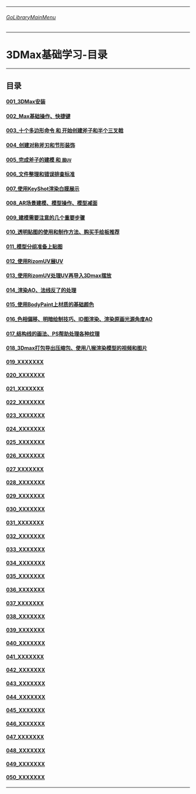 ___________________________________________________________________________________________
###### [GoLibraryMainMenu](../_LibraryMainMenu_.md)
___________________________________________________________________________________________
# 3DMax基础学习-目录

___________________________________________________________________________________________

## 目录

#### [001_3DMax安装](./3DMaxBase/3DMaxBaseV001.md)

#### [002_Max基础操作、快捷键](./3DMaxBase/3DMaxBaseV002.md)

#### [003_十个多边形命令 和 开始创建斧子和半个三叉戟](./3DMaxBase/3DMaxBaseV003.md)

#### [004_创建对称斧刃和节形装饰](./3DMaxBase/3DMaxBaseV004.md)

#### [005_完成斧子的建模 和 `展UV`](./3DMaxBase/3DMaxBaseV005.md)

#### [006_文件整理和错误排查标准](./3DMaxBase/3DMaxBaseV006.md)

#### [007_使用KeyShot渲染白膜展示](./3DMaxBase/3DMaxBaseV007.md)

#### [008_AR场景建模、模型操作、模型减面](./3DMaxBase/3DMaxBaseV008.md)

#### [009_建模需要注意的几个重要步骤](./3DMaxBase/3DMaxBaseV009.md)

#### [010_透明贴图的使用和制作方法、购买手绘板推荐](./3DMaxBase/3DMaxBaseV010.md)

#### [011_模型分组准备上贴图](./3DMaxBase/3DMaxBaseV011.md)

#### [012_使用RizomUV展UV](./3DMaxBase/3DMaxBaseV012.md)

#### [013_使用RizomUV处理UV再导入3Dmax摆放](./3DMaxBase/3DMaxBaseV013.md)

#### [014_渲染AO、法线反了的处理](./3DMaxBase/3DMaxBaseV014.md)

#### [015_使用BodyPaint上材质的基础颜色](./3DMaxBase/3DMaxBaseV015.md)

#### [016_色相偏移、明暗绘制技巧、ID图渲染、渲染原画光源角度AO](./3DMaxBase/3DMaxBaseV016.md)

#### [017_结构线的画法、PS帮助处理各种纹理](./3DMaxBase/3DMaxBaseV017.md)

#### [018_3Dmax打包导出压缩包、使用八猴渲染模型的视频和图片](./3DMaxBase/3DMaxBaseV018.md)

#### [019_XXXXXXX](./3DMaxBase/3DMaxBaseV019.md)

#### [020_XXXXXXX](./3DMaxBase/3DMaxBaseV020.md)

#### [021_XXXXXXX](./3DMaxBase/3DMaxBaseV021.md)

#### [022_XXXXXXX](./3DMaxBase/3DMaxBaseV022.md)

#### [023_XXXXXXX](./3DMaxBase/3DMaxBaseV023.md)

#### [024_XXXXXXX](./3DMaxBase/3DMaxBaseV024.md)

#### [025_XXXXXXX](./3DMaxBase/3DMaxBaseV025.md)

#### [026_XXXXXXX](./3DMaxBase/3DMaxBaseV026.md)

#### [027_XXXXXXX](./3DMaxBase/3DMaxBaseV027.md)

#### [028_XXXXXXX](./3DMaxBase/3DMaxBaseV028.md)

#### [029_XXXXXXX](./3DMaxBase/3DMaxBaseV029.md)

#### [030_XXXXXXX](./3DMaxBase/3DMaxBaseV030.md)

#### [031_XXXXXXX](./3DMaxBase/3DMaxBaseV031.md)

#### [032_XXXXXXX](./3DMaxBase/3DMaxBaseV032.md)

#### [033_XXXXXXX](./3DMaxBase/3DMaxBaseV033.md)

#### [034_XXXXXXX](./3DMaxBase/3DMaxBaseV034.md)

#### [035_XXXXXXX](./3DMaxBase/3DMaxBaseV035.md)

#### [036_XXXXXXX](./3DMaxBase/3DMaxBaseV036.md)

#### [037_XXXXXXX](./3DMaxBase/3DMaxBaseV037.md)

#### [038_XXXXXXX](./3DMaxBase/3DMaxBaseV038.md)

#### [039_XXXXXXX](./3DMaxBase/3DMaxBaseV039.md)

#### [040_XXXXXXX](./3DMaxBase/3DMaxBaseV040.md)

#### [041_XXXXXXX](./3DMaxBase/3DMaxBaseV041.md)

#### [042_XXXXXXX](./3DMaxBase/3DMaxBaseV042.md)

#### [043_XXXXXXX](./3DMaxBase/3DMaxBaseV043.md)

#### [044_XXXXXXX](./3DMaxBase/3DMaxBaseV044.md)

#### [045_XXXXXXX](./3DMaxBase/3DMaxBaseV045.md)

#### [046_XXXXXXX](./3DMaxBase/3DMaxBaseV046.md)

#### [047_XXXXXXX](./3DMaxBase/3DMaxBaseV047.md)

#### [048_XXXXXXX](./3DMaxBase/3DMaxBaseV048.md)

#### [049_XXXXXXX](./3DMaxBase/3DMaxBaseV049.md)

#### [050_XXXXXXX](./3DMaxBase/3DMaxBaseV050.md)

------